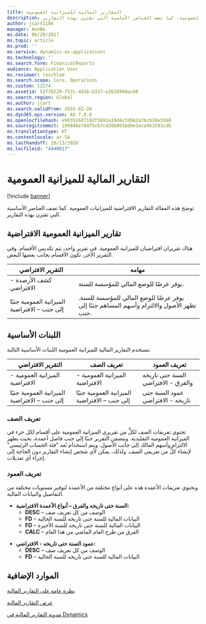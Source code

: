 ```yaml
---
title: التقارير المالية للميزانية العمومية
description: توضح هذه المقالة التقارير الافتراضية للميزانيات العمومية. كما تصف العناصر الأساسية التي تقترن بهذه التقارير.
author: jcart1106
manager: AnnBe
ms.date: 06/20/2017
ms.topic: article
ms.prod: ''
ms.service: dynamics-ax-applications
ms.technology: ''
ms.search.form: FinanicalReports
audience: Application User
ms.reviewer: roschlom
ms.search.scope: Core, Operations
ms.custom: 12274
ms.assetid: 52f78229-f531-4d16-b337-e2628994acb6
ms.search.region: Global
ms.author: jcart
ms.search.validFrom: 2016-02-28
ms.dyn365.ops.version: AX 7.0.0
ms.openlocfilehash: e96552447182f3692a19d4cfd962afbcb28e5508
ms.sourcegitcommit: 199848e78df5cb7c439b001bdbe1ece963593cdb
ms.translationtype: HT
ms.contentlocale: ar-SA
ms.lasthandoff: 10/13/2020
ms.locfileid: "4440017"
---
```

# <a name="balance-sheet-financial-reports"></a>التقارير المالية للميزانية العمومية

[!include [banner](../includes/banner.md)]

توضح هذه المقالة التقارير الافتراضية للميزانيات العمومية. كما تصف العناصر الأساسية التي تقترن بهذه التقارير. 

<a name="default-balance-sheet-reports"></a>تقارير الميزانية العمومية الافتراضية
-----------------------------

هناك تقريران افتراضيان للميزانية العمومية. في تقرير واحد، يتم تكديس الأقسام. وفي التقرير الآخر، تكون الأقسام بجانب بعضها البعض.

| التقرير الافتراضي                       | مهامه                                                                                                                           |
|--------------------------------------|----------------------------------------------------------------------------------------------------------------------------------------|
| كشف الأرصدة - الافتراضي              | يوفر عرضًا للوضع المالي للمؤسسة للسنة.                                                                 |
| الميزانية العمومية جنبًا إلى جنب – الافتراضية | يوفر عرضًا للوضع المالي للمؤسسة للسنة. تظهر الأصول والالتزام وأسهم المساهم جنبًا إلى جنب. |

## <a name="building-blocks"></a>اللبنات الأساسية
تستخدم التقارير المالية للميزانية العمومية اللبنات الأساسية التالية.

| التقرير الافتراضي                       | تعريف الصف                       | تعريف العمود             |
|--------------------------------------|--------------------------------------|-------------------------------|
| الميزانية العمومية - الافتراضية              | الميزانية العمومية - الافتراضية              | السنة حتى تاريخه والفرق - الافتراضي    |
| الميزانية العمومية جنبًا إلى جنب – الافتراضية | الميزانية العمومية جنبًا إلى جنب – الافتراضية | عمود السنة حتى تاريخه - الافتراضي |

### <a name="row-definition"></a>تعريف الصف

تحتوي تعريفات الصف لكلٍّ من تقريري الميزانية العمومية على أقسام لكل جزء في الميزانية العمومية التقليدية. ويتضمن التقرير جنبًا إلى جنب فاصل أعمدة، بحيث يظهر الالتزام وأسهم المالك إلى جانب الأصول. ويتم استخدام بُعد "فئة الحساب الرئيسي" لإنشاء كلٍّ من تعريفي الصف. ولذلك، يمكن لأي شخص إنشاء التقارير دون الحاجة إلى إجراء أي تعديلات.

### <a name="column-definition"></a>تعريف العمود

وتحتوي تعريفات الأعمدة هذه على أنواع مختلفة من الأعمدة لتوفير مستويات مختلفة من التفاصيل والبيانات المالية.

-   **السنة حتى تاريخه والفرق – أنواع الأعمدة الافتراضية:**
    -   **DESC** – الوصف من كل تعريف صف
    -   **FD** – البيانات المالية للسنة حتى تاريخه للسنة الحالية
    -   **FD** – البيانات المالية للسنة حتى تاريخه للسنة الأخيرة
    -   **CALC** – الفرق من طرح العام الماضي من هذا العام

<!-- -->

-   **عمود السنة حتى تاريخه - الافتراضي:**
    -   **DESC** – الوصف من كل تعريف صف
    -   **FD** – البيانات المالية للسنة حتى تاريخه للسنة الحالية



<a name="additional-resources"></a>الموارد الإضافية
--------

[نظرة عامة على التقارير المالية](financial-reporting-getting-started.md)

[عرض التقارير المالية](view-financial-reports.md)

[مدونة التقارير المالية في Dynamics](https://blogs.msdn.com/b/dynamics_financial_reporting/)



